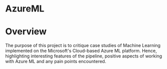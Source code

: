 # AzureML
#  Overview

The purpose of this project is to critique case studies of Machine Learning implemented on the Microsoft's Cloud-based Azure ML platform. Hence, highlighting interesting features of the pipeline, positive aspects of working with Azure ML and any pain points encountered. 
